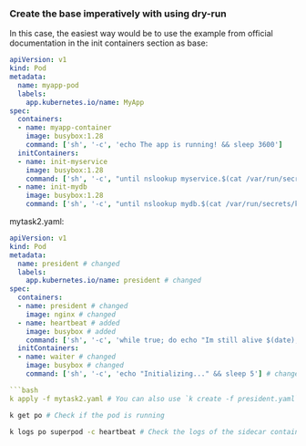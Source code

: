 ### Create the base imperatively with using dry-run

In this case, the easiest way would be to use the example from official documentation in the init containers section as base:

```yaml
apiVersion: v1
kind: Pod
metadata:
  name: myapp-pod
  labels:
    app.kubernetes.io/name: MyApp
spec:
  containers:
  - name: myapp-container
    image: busybox:1.28
    command: ['sh', '-c', 'echo The app is running! && sleep 3600']
  initContainers:
  - name: init-myservice
    image: busybox:1.28
    command: ['sh', '-c', "until nslookup myservice.$(cat /var/run/secrets/kubernetes.io/serviceaccount/namespace).svc.cluster.local; do echo waiting for myservice; sleep 2; done"]
  - name: init-mydb
    image: busybox:1.28
    command: ['sh', '-c', "until nslookup mydb.$(cat /var/run/secrets/kubernetes.io/serviceaccount/namespace).svc.cluster.local; do echo waiting for mydb; sleep 2; done"]
```
mytask2.yaml:

```yaml
apiVersion: v1
kind: Pod
metadata:
  name: president # changed
  labels:
    app.kubernetes.io/name: president # changed
spec:
  containers:
  - name: president # changed
    image: nginx # changed
  - name: heartbeat # added
    image: busybox # added
    command: ['sh', '-c', 'while true; do echo "Im still alive $(date), time to go to bed for 10 seconds!"; sleep 10; done'] # changed
  initContainers:
  - name: waiter # changed
    image: busybox # changed
    command: ['sh', '-c', 'echo "Initializing..." && sleep 5'] # changed

```bash
k apply -f mytask2.yaml # You can also use `k create -f president.yaml` if you prefer
```

```bash
k get po # Check if the pod is running
```

```bash
k logs po superpod -c heartbeat # Check the logs of the sidecar container
```
